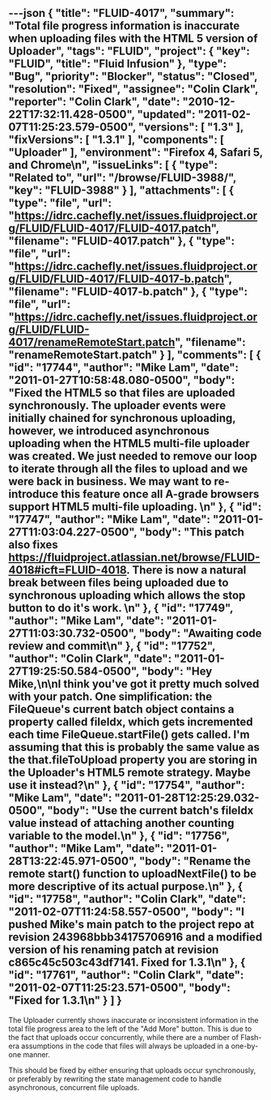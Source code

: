---json
{
  "title": "FLUID-4017",
  "summary": "Total file progress information is inaccurate when uploading files with the HTML 5 version of Uploader",
  "tags": "FLUID",
  "project": {
    "key": "FLUID",
    "title": "Fluid Infusion"
  },
  "type": "Bug",
  "priority": "Blocker",
  "status": "Closed",
  "resolution": "Fixed",
  "assignee": "Colin Clark",
  "reporter": "Colin Clark",
  "date": "2010-12-22T17:32:11.428-0500",
  "updated": "2011-02-07T11:25:23.579-0500",
  "versions": [
    "1.3"
  ],
  "fixVersions": [
    "1.3.1"
  ],
  "components": [
    "Uploader"
  ],
  "environment": "Firefox 4, Safari 5, and Chrome\n",
  "issueLinks": [
    {
      "type": "Related to",
      "url": "/browse/FLUID-3988/",
      "key": "FLUID-3988"
    }
  ],
  "attachments": [
    {
      "type": "file",
      "url": "https://idrc.cachefly.net/issues.fluidproject.org/FLUID/FLUID-4017/FLUID-4017.patch",
      "filename": "FLUID-4017.patch"
    },
    {
      "type": "file",
      "url": "https://idrc.cachefly.net/issues.fluidproject.org/FLUID/FLUID-4017/FLUID-4017-b.patch",
      "filename": "FLUID-4017-b.patch"
    },
    {
      "type": "file",
      "url": "https://idrc.cachefly.net/issues.fluidproject.org/FLUID/FLUID-4017/renameRemoteStart.patch",
      "filename": "renameRemoteStart.patch"
    }
  ],
  "comments": [
    {
      "id": "17744",
      "author": "Mike Lam",
      "date": "2011-01-27T10:58:48.080-0500",
      "body": "Fixed the HTML5 so that files are uploaded synchronously.  The uploader events were initially chained for synchronous uploading, however, we introduced asynchronous uploading when the HTML5 multi-file uploader was created.  We just needed to remove our loop to iterate through all the files to upload and we were back in business.  We may want to re-introduce this feature once all A-grade browsers support HTML5 multi-file uploading. &#x20;\n"
    },
    {
      "id": "17747",
      "author": "Mike Lam",
      "date": "2011-01-27T11:03:04.227-0500",
      "body": "This patch also fixes <https://fluidproject.atlassian.net/browse/FLUID-4018#icft=FLUID-4018>.  There is now a natural break between files being uploaded due to synchronous uploading which allows the stop button to do it's work. &#x20;\n"
    },
    {
      "id": "17749",
      "author": "Mike Lam",
      "date": "2011-01-27T11:03:30.732-0500",
      "body": "Awaiting code review and commit\n"
    },
    {
      "id": "17752",
      "author": "Colin Clark",
      "date": "2011-01-27T19:25:50.584-0500",
      "body": "Hey Mike,\n\nI think you've got it pretty much solved with your patch. One simplification: the FileQueue's current batch object contains a property called fileIdx, which gets incremented each time FileQueue.startFile() gets called. I'm assuming that this is probably the same value as the that.fileToUpload property you are storing in the Uploader's HTML5 remote strategy. Maybe use it instead?\n"
    },
    {
      "id": "17754",
      "author": "Mike Lam",
      "date": "2011-01-28T12:25:29.032-0500",
      "body": "Use the current batch's fileIdx value instead of attaching another counting variable to the model.\n"
    },
    {
      "id": "17756",
      "author": "Mike Lam",
      "date": "2011-01-28T13:22:45.971-0500",
      "body": "Rename the remote start() function to uploadNextFile() to be more descriptive of its actual purpose.\n"
    },
    {
      "id": "17758",
      "author": "Colin Clark",
      "date": "2011-02-07T11:24:58.557-0500",
      "body": "I pushed Mike's main patch to the project repo at revision 243968bbb34175706916 and a modified version of his renaming patch at revision c865c45c503c43df7141. Fixed for 1.3.1\n"
    },
    {
      "id": "17761",
      "author": "Colin Clark",
      "date": "2011-02-07T11:25:23.571-0500",
      "body": "Fixed for 1.3.1\n"
    }
  ]
}
---
The Uploader currently shows inaccurate or inconsistent information in the total file progress area to the left of the "Add More" button. This is due to the fact that uploads occur concurrently, while there are a number of Flash-era assumptions in the code that files will always be uploaded in a one-by-one manner.

This should be fixed by either ensuring that uploads occur synchronously, or preferably by rewriting the state management code to handle asynchronous, concurrent file uploads.

        